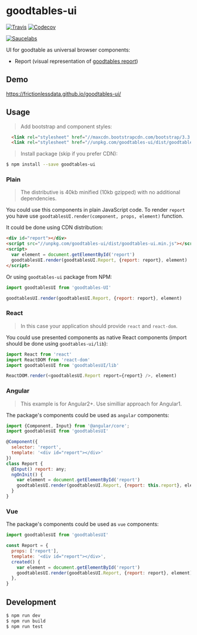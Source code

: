 # goodtables-ui

[![Travis](https://img.shields.io/travis/frictionlessdata/goodtables-ui/master.svg)](https://travis-ci.org/frictionlessdata/goodtables-ui)
[![Codecov](https://img.shields.io/codecov/c/github/frictionlessdata/goodtables-ui/master.svg)](https://codecov.io/gh/frictionlessdata/goodtables-ui)

[![Saucelabs](https://saucelabs.com/browser-matrix/goodtables-ui.svg)](https://saucelabs.com/u/goodtables-ui)

UI for goodtable as universal browser components:

- Report (visual representation of [goodtables report]( https://github.com/frictionlessdata/goodtables-py#goodtables))

## Demo

https://frictionlessdata.github.io/goodtables-ui/

## Usage

> Add bootstrap and component styles:

```html
  <link rel="stylesheet" href="//maxcdn.bootstrapcdn.com/bootstrap/3.3.7/css/bootstrap.min.css">
  <link rel="stylesheet" href="//unpkg.com/goodtables-ui/dist/goodtables-ui.min.css">
```

> Install package (skip if you prefer CDN):

```bash
$ npm install --save goodtables-ui
```

### Plain

> The distributive is 40kb minified (10kb gzipped) with no additional dependencies.

You could use this components in plain JavaScript code. To render `report` you have use `goodtablesUI.render(component, props, element)` function.

It could be done using CDN distribution:

```html
<div id="report"></div>
<script src="//unpkg.com/goodtables-ui/dist/goodtables-ui.min.js"></script>
<script>
  var element = document.getElementById('report')
  goodtablesUI.render(goodtablesUI.Report, {report: report}, element)
</script>
```

Or using `goodtables-ui` package from NPM:

```javascript
import goodtablesUI from 'goodtables-UI'

goodtablesUI.render(goodtablesUI.Report, {report: report}, element)
```

### React

> In this case your application should provide `react` and `react-dom`.

You could use presented components as native React components (import should be done using `goodtables-ui/lib`):

```javascript
import React from 'react'
import ReactDOM from 'react-dom'
import goodtablesUI from 'goodtablesUI/lib'

ReactDOM.render(<goodtablesUI.Report report={report} />, element)
```

### Angular

> This example is for Angular2+. Use similliar approach for Angular1.

The package's components could be used as `angular` components:

```javascript
import {Component, Input} from '@angular/core';
import goodtablesUI from 'goodtablesUI'

@Component({
  selector: 'report',
  template: '<div id="report"></div>'
})
class Report {
  @Input() report: any;
  ngOnInit() {
    var element = document.getElementById('report')
    goodtablesUI.render(goodtablesUI.Report, {report: this.report}, element)
  }
}
```

### Vue

The package's components could be used as `vue` components:

```javascript
import goodtablesUI from 'goodtablesUI'

const Report = {
  props: ['report'],
  template: '<div id="report"></div>',
  created() {
    var element = document.getElementById('report')
    goodtablesUI.render(goodtablesUI.Report, {report: report}, element)
  },
}
```

## Development

```bash
$ npm run dev
$ npm run build
$ npm run test
```
